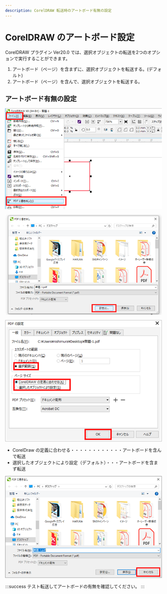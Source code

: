 ```yaml
---
description: CorelDRAW 転送時のアートボード有無の設定
---
```


# CorelDRAW のアートボード設定

CorelDRAW プラグイン Ver20.0 では、選択オブジェクトの転送を2つのオプションで実行することができます。

1. アートボード（ページ）を含まずに、選択オブジェクトを転送する。(デフォルト)
2. アートボード（ページ）を含んで、選択オブジェクトを転送する。

## アートボード有無の設定

![ファイルの「PDFに書き出し」を選択します。](/assets/20191101_11.png)

![設定ボタンをクリックします。](/assets/20191101_12.png)

![エクスポートの範囲を「選択範囲」にします。ページサイズのラジオボタンを変更して、OKボタンをクリックします。](/assets/20191105_01.png)

* CorelDraw の定義に合わせる・・・・・・・・・・・・アートボードを含んで転送
* 選択したオブジェクトにより設定（デフォルト）・・・アートボードを含まず転送

![キャンセルをクリックします。（キャンセルでも設定は有効です）](/assets/20191105_02.png)

:::success
テスト転送してアートボードの有無を確認してください。
:::
